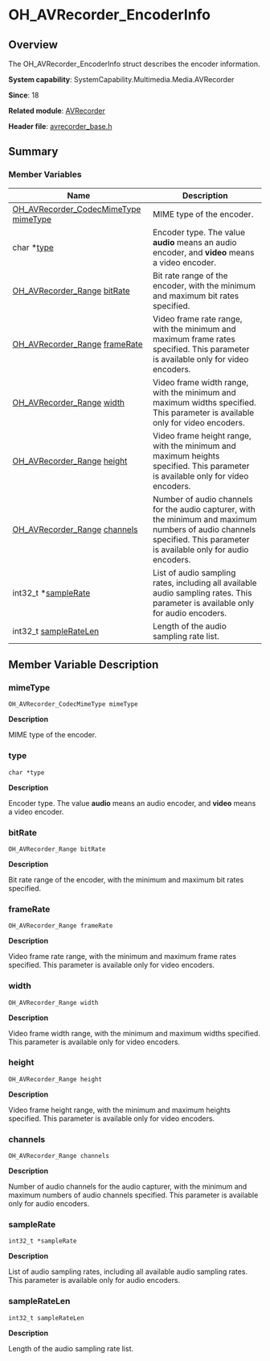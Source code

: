 # OH_AVRecorder_EncoderInfo


## Overview

The OH_AVRecorder_EncoderInfo struct describes the encoder information.

**System capability**: SystemCapability.Multimedia.Media.AVRecorder

**Since**: 18

**Related module**: [AVRecorder](_a_v_recorder.md)

**Header file**: [avrecorder_base.h](avrecorder__base_8h.md)


## Summary


### Member Variables

| Name| Description| 
| -------- | -------- |
| [OH_AVRecorder_CodecMimeType](_a_v_recorder.md#oh_avrecorder_codecmimetype) [mimeType](#mimetype) | MIME type of the encoder.| 
| char \*[type](#type) | Encoder type. The value **audio** means an audio encoder, and **video** means a video encoder.| 
| [OH_AVRecorder_Range](_o_h___a_v_recorder___range.md) [bitRate](#bitrate) | Bit rate range of the encoder, with the minimum and maximum bit rates specified.| 
| [OH_AVRecorder_Range](_o_h___a_v_recorder___range.md) [frameRate](#framerate) | Video frame rate range, with the minimum and maximum frame rates specified. This parameter is available only for video encoders.| 
| [OH_AVRecorder_Range](_o_h___a_v_recorder___range.md) [width](#width) | Video frame width range, with the minimum and maximum widths specified. This parameter is available only for video encoders.| 
| [OH_AVRecorder_Range](_o_h___a_v_recorder___range.md) [height](#height) | Video frame height range, with the minimum and maximum heights specified. This parameter is available only for video encoders.| 
| [OH_AVRecorder_Range](_o_h___a_v_recorder___range.md) [channels](#channels) | Number of audio channels for the audio capturer, with the minimum and maximum numbers of audio channels specified. This parameter is available only for audio encoders.| 
| int32_t \*[sampleRate](#samplerate) | List of audio sampling rates, including all available audio sampling rates. This parameter is available only for audio encoders.| 
| int32_t [sampleRateLen](#sampleratelen) | Length of the audio sampling rate list.| 


## Member Variable Description


### mimeType

```
OH_AVRecorder_CodecMimeType mimeType
```

**Description**

MIME type of the encoder.


### type

```
char *type
```

**Description**

Encoder type. The value **audio** means an audio encoder, and **video** means a video encoder.


### bitRate

```
OH_AVRecorder_Range bitRate
```

**Description**

Bit rate range of the encoder, with the minimum and maximum bit rates specified.


### frameRate

```
OH_AVRecorder_Range frameRate
```

**Description**

Video frame rate range, with the minimum and maximum frame rates specified. This parameter is available only for video encoders.


### width

```
OH_AVRecorder_Range width
```

**Description**

Video frame width range, with the minimum and maximum widths specified. This parameter is available only for video encoders.


### height

```
OH_AVRecorder_Range height
```

**Description**

Video frame height range, with the minimum and maximum heights specified. This parameter is available only for video encoders.


### channels

```
OH_AVRecorder_Range channels
```

**Description**

Number of audio channels for the audio capturer, with the minimum and maximum numbers of audio channels specified. This parameter is available only for audio encoders.


### sampleRate

```
int32_t *sampleRate
```

**Description**

List of audio sampling rates, including all available audio sampling rates. This parameter is available only for audio encoders.


### sampleRateLen

```
int32_t sampleRateLen
```

**Description**

Length of the audio sampling rate list.
